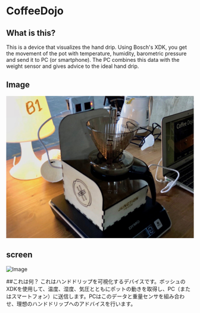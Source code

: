 # CoffeeDojo


## What is this?
This is a device that visualizes the hand drip. Using Bosch's XDK, you get the movement of the pot with temperature, humidity, barometric pressure and send it to PC (or smartphone). The PC combines this data with the weight sensor and gives advice to the ideal hand drip.

## Image
![Image](https://github.com/NaohiroIIDA/CoffeeDojo/blob/master/IMG_0483.jpg?raw=true)

## screen
![Image](https://github.com/NaohiroIIDA/CoffeeDojo/blob/master/screen.jpg?raw=true)

##これは何？
これはハンドドリップを可視化するデバイスです。ボッシュのXDKを使用して、温度、湿度、気圧とともにポットの動きを取得し、PC（またはスマートフォン）に送信します。PCはこのデータと重量センサを組み合わせ、理想のハンドドリップへのアドバイスを行います。